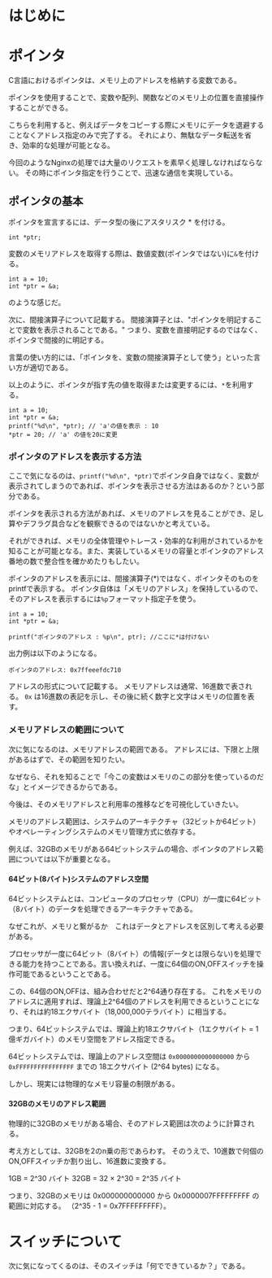 # はじめに

# ポインタ

C言語におけるポインタは、メモリ上のアドレスを格納する変数である。

ポインタを使用することで、変数や配列、関数などのメモリ上の位置を直接操作することができる。

こちらを利用すると、例えばデータをコピーする際にメモリにデータを退避することなくアドレス指定のみで完了する。
それにより、無駄なデータ転送を省き、効率的な処理が可能となる。

今回のようなNginxの処理では大量のリクエストを素早く処理しなければならない。
その時にポインタ指定を行うことで、迅速な通信を実現している。


## ポインタの基本

ポインタを宣言するには、データ型の後にアスタリスク * を付ける。
```
int *ptr;
```

変数のメモリアドレスを取得する際は、数値変数(ポインタではない)に`&`を付ける。
```
int a = 10;
int *ptr = &a;
```
のような感じだ。

次に、間接演算子について記載する。
間接演算子とは、"ポインタを明記することで変数を表示されることである。"
つまり、変数を直接明記するのではなく、ポインタで間接的に明記する。

言葉の使い方的には、「ポインタを、変数の間接演算子として使う」といった言い方が適切である。

以上のように、ポインタが指す先の値を取得または変更するには、`*`を利用する。

```
int a = 10;
int *ptr = &a;
printf("%d\n", *ptr); // 'a'の値を表示 : 10
*ptr = 20; // 'a' の値を20に変更
```

### ポインタのアドレスを表示する方法

ここで気になるのは、`printf("%d\n", *ptr)`でポインタ自身ではなく、変数が表示されてしまうのであれば、ポインタを表示させる方法はあるのか？という部分である。

ポインタを表示される方法があれば、メモリのアドレスを見ることができ、足し算やデフラグ具合などを観察できるのではないかと考えている。

それができれば、メモリの全体管理やトレース・効率的な利用がされているかを知ることが可能となる。また、実装しているメモリの容量とポインタのアドレス番地の数で整合性を確かめたりもしたい。

ポインタのアドレスを表示には、間接演算子(*)ではなく、ポインタそのものをprintfで表示する。
ポインタ自体は「メモリのアドレス」を保持しているので、そのアドレスを表示するには`%p`フォーマット指定子を使う。

```
int a = 10;
int *ptr = &a;

printf("ポインタのアドレス : %p\n", ptr); //ここに*は付けない
```

出力例は以下のようになる。

```
ポインタのアドレス: 0x7ffeeefdc710
```

アドレスの形式について記載する。
メモリアドレスは通常、16進数で表される。
`0x` は16進数の表記を示し、その後に続く数字と文字はメモリの位置を表す。

### メモリアドレスの範囲について
次に気になるのは、メモリアドレスの範囲である。
アドレスには、下限と上限があるはずで、その範囲を知りたい。

なぜなら、それを知ることで「今この変数はメモリのこの部分を使っているのだな」とイメージできるからである。

今後は、そのメモリアドレスと利用率の推移などを可視化していきたい。

メモリのアドレス範囲は、システムのアーキテクチャ（32ビットか64ビット）やオペレーティングシステムのメモリ管理方式に依存する。

例えば、32GBのメモリがある64ビットシステムの場合、ポインタのアドレス範囲については以下が重要となる。


#### 64ビット(8バイト)システムのアドレス空間
64ビットシステムとは、コンピュータのプロセッサ（CPU）が一度に64ビット（8バイト）のデータを処理できるアーキテクチャである。

なぜこれが、メモリと繋がるか　これはデータとアドレスを区別して考える必要がある。

プロセッサが一度に64ビット（8バイト）の情報(データとは限らない)を処理できる能力を持つことである。言い換えれば、一度に64個のON,OFFスイッチを操作可能であるということである。

この、64個のON,OFFは、組み合わせだと2^64通り存在する。
これをメモリのアドレスに適用すれば、理論上2^64個のアドレスを利用できるということになり、それは約18エクサバイト（18,000,000テラバイト）に相当する。

つまり、64ビットシステムでは、理論上約18エクサバイト（1エクサバイト = 1億ギガバイト）のメモリ空間をアドレス指定できる。

64ビットシステムでは、理論上のアドレス空間は `0x0000000000000000` から`0xFFFFFFFFFFFFFFFF` までの 18エクサバイト (2^64 bytes) になる。

しかし、現実には物理的なメモリ容量の制限がある。

#### 32GBのメモリのアドレス範囲

物理的に32GBのメモリがある場合、そのアドレス範囲は次のように計算される。

考え方としては、32GBを2のn乗の形であらわす。
そのうえで、10進数で何個のON,OFFスイッチか割り出し、16進数に変換する。

1GB = 2^30 バイト
32GB = 32 × 2^30 = 2^35 バイト

つまり、32GBのメモリは 0x000000000000 から 0x0000007FFFFFFFFF の範囲に対応する。
（2^35 - 1 = 0x7FFFFFFFFF）。

# スイッチについて
次に気になってくるのは、そのスイッチは「何でできているか？」である。